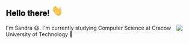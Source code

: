 <h2> 𝐇𝐞𝐥𝐥𝐨 𝐭𝐡𝐞𝐫𝐞! <img src="https://raw.githubusercontent.com/ABSphreak/ABSphreak/master/gifs/Hi.gif" width="30px"></h2>
<img align='right' src="https://media4.giphy.com/media/v1.Y2lkPTc5MGI3NjExNTJveHIxNzl2dmRkaWRiYzg2MTlzdW43aXo4ZTc3MWI4NDJpNmg4ZiZlcD12MV9pbnRlcm5hbF9naWZfYnlfaWQmY3Q9cw/AwyZ1ULV2idDqlbNb5/giphy.gif" width='50"'>
I'm Sandra 😃. I'm currently studying Computer Science at Cracow University of Technology 🐸

<!--
**sandra4747/sandra4747** is a ✨ _special_ ✨ repository because its `README.md` (this file) appears on your GitHub profile.

Here are some ideas to get you started:

- 🔭 I’m currently working on ...
- 🌱 I’m currently learning ...
- 👯 I’m looking to collaborate on ...
- 🤔 I’m looking for help with ...
- 💬 Ask me about ...
- 📫 How to reach me: ...
- 😄 Pronouns: ...
- ⚡ Fun fact: ...
-->
